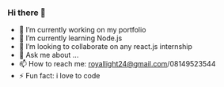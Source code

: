### Hi there 👋

<!--
**Light-royal24/Light-royal24** is a ✨ _special_ ✨ repository because its `README.md` (this file) appears on your GitHub profile.

Here are some ideas to get you started:
-->

- 🔭 I’m currently working on my portfolio
- 🌱 I’m currently learning Node.js
- 👯 I’m looking to collaborate on any react.js internship
- 💬 Ask me about ...
- 📫 How to reach me: royallight24@gmail.com/08149523544
- ⚡ Fun fact: i love to code
